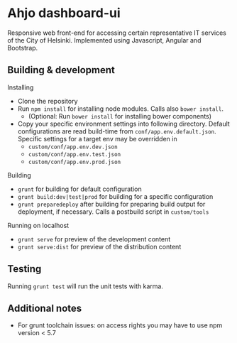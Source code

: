 # Ahjo dashboard-ui

Responsive web front-end for accessing certain representative IT services of the City of Helsinki.
Implemented using Javascript, Angular and Bootstrap.

## Building & development

Installing

* Clone the repository
* Run `npm install` for installing node modules. Calls also `bower install`.
  * (Optional: Run `bower install` for installing bower components)
* Copy your specific environment settings into following directory. Default configurations are read build-time from `conf/app.env.default.json`. Specific settings for a target env may be overridden in
  * `custom/conf/app.env.dev.json`
  * `custom/conf/app.env.test.json`
  * `custom/conf/app.env.prod.json`

Building

* `grunt` for building for default configuration
* `grunt build:dev|test|prod` for building for a specific configuration
* `grunt preparedeploy` after building for preparing build output for deployment, if necessary. Calls a postbuild script in `custom/tools`

Running on localhost

* `grunt serve` for preview of the development content
* `grunt serve:dist` for preview of the distribution content

## Testing

Running `grunt test` will run the unit tests with karma.

## Additional notes
* For grunt toolchain issues: on access rights you may have to use npm version < 5.7

